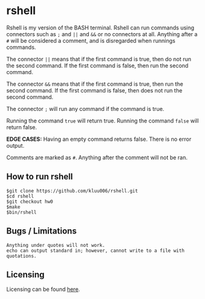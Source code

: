 # rshell

Rshell is my version of the BASH terminal. Rshell can run commands using connectors such as `;` and `||` and `&&` or no connectors at all. Anything after a `#` will be considered a comment, and is disregarded when runnings commands.

The connector `||` means that if the first command is true, then do not run the second command. If the first command is false, then run the second command.

The connector `&&` means that if the first command is true, then run the second command. If the first command is false, then does not run the second command.

The connector `;` will run any command if the command is true.

Running the command `true` will return true. Running the command `false` will return false.

**EDGE CASES:**
Having an empty command returns false. There is no error output.

Comments are marked as `#`. Anything after the comment will not be ran.

## How to run rshell

```
$git clone https://github.com/kluu006/rshell.git
$cd rshell
$git checkout hw0
$make
$bin/rshell

```
## Bugs / Limitations

```
Anything under quotes will not work.
echo can output standard in; however, cannot write to a file with quotations.

```

## Licensing

Licensing can be found [here](/LICENSE).
